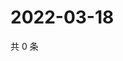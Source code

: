 # 2022-03-18

共 0 条

<!-- BEGIN WEIBO -->
<!-- 最后更新时间 Fri Mar 18 2022 01:16:21 GMT+0800 (China Standard Time) -->

<!-- END WEIBO -->
